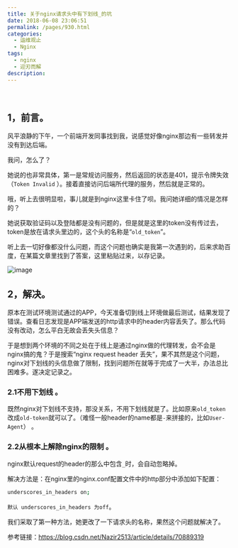 ```yaml
---
title: 关于nginx请求头中有下划线_的坑
date: 2018-06-08 23:06:51
permalink: /pages/930.html
categories:
  - 运维观止
  - Nginx
tags:
  - nginx
  - 迎刃而解
description:
---
```


<br><ArticleTopAd></ArticleTopAd>


## 1，前言。

风平浪静的下午，一个前端开发同事找到我，说感觉好像nginx那边有一些转发并没有到达后端。

我问，怎么了？

她说的也非常具体，第一是常规访问服务，然后返回的状态是401，提示令牌失效（`Token Invalid` ）。接着直接访问后端所代理的服务，然后就是正常的。

哦，听上去很明显啦，事儿就是到nginx这里卡住了呗。我问她详细的情况是怎样的？

她说获取验证码以及登陆都是没有问题的，但是就是这里的token没有传过去，token是放在请求头里边的，这个头的名称是“`old_token`”。

听上去一切好像都没什么问题，而这个问题也确实是我第一次遇到的，后来求助百度，在某篇文章里找到了答案，这里粘贴过来，以存记录。

![image](http://t.eryajf.net/imgs/2021/09/de6d2228a3d8cc36.jpg)

## 2，解决。

原本在测试环境测试通过的APP，今天准备切到线上环境做最后测试，结果发现了错误。查看日志发现是APP端发送的http请求中的header内容丢失了。那么代码没有改动，怎么平白无故会丢失头信息？



于是想到两个环境的不同之处在于线上是通过nginx做的代理转发，会不会是nginx搞的鬼？于是搜索“nginx request header 丢失”，果不其然是这个问题，nginx对下划线的头信息做了限制，找到问题所在就等于完成了一大半，办法总比困难多。遂决定记录之。

### 2.1不用下划线 。

既然nginx对下划线不支持，那没关系，不用下划线就是了。比如原来`old_token`改成`old-token`就可以了。（难怪一般header的name都是`-`来拼接的，比如`User-Agent`） 。

### 2.2从根本上解除nginx的限制 。

nginx默认request的header的那么中包含`_`时，会自动忽略掉。

解决方法是：在nginx里的nginx.conf配置文件中的http部分中添加如下配置：

```sh
underscores_in_headers on;
```

`默认 underscores_in_headers 为off`。

我们采取了第一种方法，她更改了一下请求头的名称，果然这个问题就解决了。

参考链接：https://blog.csdn.net/Nazir2513/article/details/70889319


<br><ArticleTopAd></ArticleTopAd>
